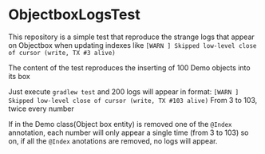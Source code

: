 # ObjectboxLogsTest
This repository is a simple test that reproduce the strange logs that appear on Objectbox when updating indexes like `[WARN ] Skipped low-level close of cursor (write, TX #3 alive)`


The content of the test reproduces the inserting of 100 Demo objects into its box

Just execute `gradlew test` and 200 logs will appear in format:
`[WARN ] Skipped low-level close of cursor (write, TX #103 alive)`
From 3 to 103, twice every number

If in the Demo class(Object box entity) is removed one of the `@Index` annotation, each number will only appear a single time (from 3 to 103)
so on, if all the `@Index` anotations are removed, no logs will appear.


